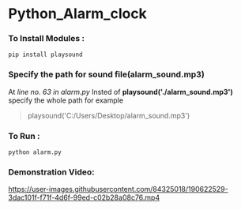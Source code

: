 # Python_Alarm_clock

### To Install Modules :
```
pip install playsound
```

### Specify the path for sound file(alarm_sound.mp3)
At _line no. 63 in alarm.py_
Insted of **playsound('./alarm_sound.mp3')**
specify the whole path for example
>playsound('C:/Users/Desktop/alarm_sound.mp3')

### To Run :
```
python alarm.py
```

### Demonstration Video: 

https://user-images.githubusercontent.com/84325018/190622529-3dac101f-f71f-4d6f-99ed-c02b28a08c76.mp4


